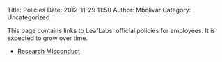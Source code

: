 Title: Policies
Date: 2012-11-29 11:50
Author: Mbolivar
Category: Uncategorized

This page contains links to LeafLabs' official policies for employees.
It is expected to grow over time.

-   [Research Misconduct][]

</p>

  [Research Misconduct]: /policy/research-misconduct/
